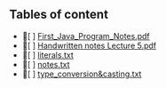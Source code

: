 ## Tables of content
- 📄[ ] [First_Java_Program_Notes.pdf](./First_Java_Program_Notes.pdf)
- 📄[ ] [Handwritten notes Lecture 5.pdf](./Handwritten%20notes%20Lecture%205.pdf)
- 📄[ ] [literals.txt](./literals.txt)
- 📄[ ] [notes.txt](./notes.txt)
- 📄[ ] [type_conversion&casting.txt](./type_conversion&casting.txt)
